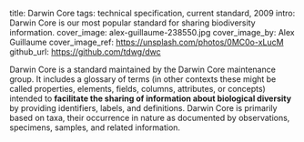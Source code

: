 title: Darwin Core
tags: technical specification, current standard, 2009
intro: Darwin Core is our most popular standard for sharing biodiversity information.
cover_image: alex-guillaume-238550.jpg
cover_image_by: Alex Guillaume
cover_image_ref: https://unsplash.com/photos/0MC0o-xLucM
github_url: https://github.com/tdwg/dwc

Darwin Core is a standard maintained by the Darwin Core maintenance group. It includes a glossary of terms (in other contexts these might be called properties, elements, fields, columns, attributes, or concepts) intended to **facilitate the sharing of information about biological diversity** by providing identifiers, labels, and definitions. Darwin Core is primarily based on taxa, their occurrence in nature as documented by observations, specimens, samples, and related information.

